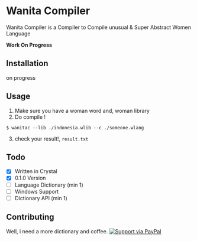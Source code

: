 # Wanita Compiler
Wanita Compiler is a Compiler to Compile unusual &amp; Super Abstract Women Language

**Work On Progress**

## Installation
on progress

## Usage
1. Make sure you have a woman word and, woman library
2. Do compile !
```
$ wanitac --lib ./indonesia.wlib --c ./someone.wlang
```
3. check your result!, `result.txt`

## Todo
 - [x] Written in Crystal
 - [x] 0.1.0 Version
 - [ ] Language Dictionary (min 1)
 - [ ] Windows Support
 - [ ] Dictionary API (min 1)
 
## Contributing

Well, i need a more dictionary and coffee. 
[![Support via PayPal](https://img.shields.io/badge/Donate-PayPal-green.svg)](https://www.paypal.me/Jihantoro/)

